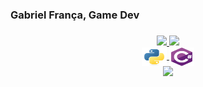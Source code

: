 ### Gabriel França, Game Dev
### 

<div align="center">
  <a href="https://github.com/gabrielFrc">
  <img height="180em" src="https://github-readme-stats.vercel.app/api?username=gabrielFrc&show_icons=true&theme=dracula&include_all_commits=true&count_private=true"/>
  <img height="180em" src="https://github-readme-stats.vercel.app/api/top-langs/?username=gabrielFrc&layout=compact&langs_count=7&theme=dracula"/>
</div>
<div align="center" style="display: inline_block">
  <img align="center" alt="Python" height="30" width="40" src="https://raw.githubusercontent.com/devicons/devicon/master/icons/python/python-original.svg">
  <img align="center" alt="Csharp" height="30" width="40" src="https://raw.githubusercontent.com/devicons/devicon/master/icons/csharp/csharp-original.svg">
</div>  
</a> 
<div align="center"> 
  <a href="https://www.linkedin.com/in/gabriel-f-82328b214/" target="_blank"><img src="https://img.shields.io/badge/-LinkedIn-%230077B5?style=for-the-badge&logo=linkedin&logoColor=white" target="_blank"></a> 
</div>
